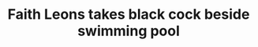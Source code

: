 ---
layout: post
title: Faith Leons takes black cock beside swimming pool
duration: '12:37'
view: 300
rate: 2
video: 'http://fantasti.cc/embed/491157/'
category: 
 - black
 - brunette
 - gorgeous
 - outdoor
 - rough
 - stunning
tags: 
 - big-black-cock
priority: 0.9
changefreq: daily
---